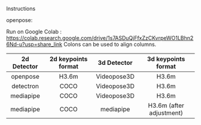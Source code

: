 Instructions

openpose: 

Run on Google Colab :
https://colab.research.google.com/drive/1s7ASDuQjFfxZzCKvrpeWO1LBhn26Nd-u?usp=share_link
Colons can be used to align columns.

| 2d Detector        | 2d keypoints format      | 3d Detector  | 3d keypoints format 
| :-------------: |:-------------:| :-----:|:-----:|
| openpose  | H3.6m | Videopose3D | H3.6m |
| detectron | COCO  | Videopose3D | H3.6m |
| mediapipe | COCO  | Videopose3D | H3.6m |
| mediapipe | COCO  | mediapipe | H3.6m (after adjustment)|


